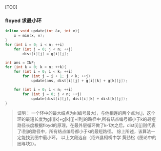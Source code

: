[TOC]
### floyed 求最小环
```c++
inline void update(int &x, int v){
    x = min(x, v);
}
for (int i = 0; i < n; ++i)
    for (int j = 0; j < n; ++j)
        dist[i][j] = g[i][j];

int ans = INF;
for (int k = 0; k < n; ++k){
    for (int i = 0; i < k; ++i)
        for (int j = i + 1; j < k; ++j)
            update(ans, dist[i][j] + g[i][k] + g[k][j]);

    for (int i = 0; i < n; ++i)
        for (int j = 0; j < n; ++j)
            update(dist[i][j], dist[i][k] + dist[k][j]);
}
```

>证明：
一个环中的最大结点为k(编号最大)，与他相连的两个点为i,j，这个环的最短长度为g[i][k]+g[k][j]+i到j的路径中,所有结点编号都小于k的最短路径长度根据floyd的原理，在最外层循环做了k-1次之后，dist[i][j]则代表了i到j的路径中，所有结点编号都小于k的最短路径。
综上所述，该算法一定能找到图中最小环。
以上文段选自（绍兴县柯桥中学 黄劲松《图论中的圈与块》）。

 

  
